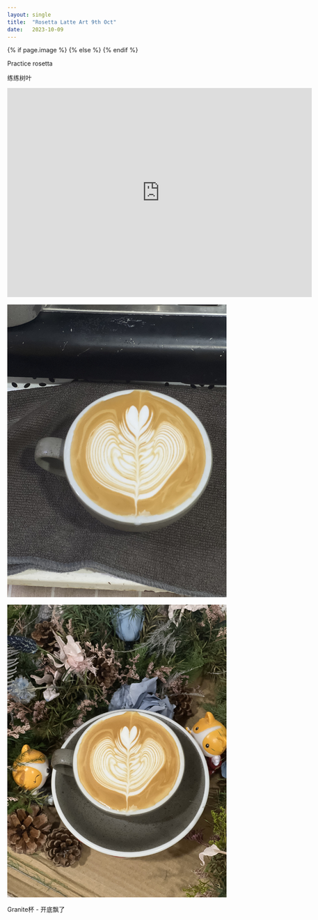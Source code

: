 ```yaml
---
layout: single
title:  "Rosetta Latte Art 9th Oct"
date:   2023-10-09
---
```

{% if page.image %}
  <meta property="og:image" content="/assets/img/2023/10/09/IMG_8497.jpg">
{% else %}
  <meta property="og:image" content="/assets/img/2023/10/09/IMG_8497.jpg">
{% endif %}

<meta property="og:description" content="Rosetta Latte Art 9th Oct" />


Practice rosetta

练练树叶



<div class="embed-container">
  <iframe
      src="https://www.youtube.com/embed/QbsWx7_w_1A"
      width="700"
      height="480"
      frameborder="0"
      allowfullscreen="true">
  </iframe>
</div>



![](/assets/img/2023/10/09/IMG_8495.jpg)

![](/assets/img/2023/10/09/IMG_8497.jpg)

Granite杯 - 开底飘了
